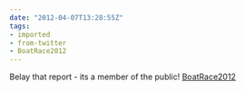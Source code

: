 ```yaml
---
date: "2012-04-07T13:28:55Z"
tags:
- imported
- from-twitter
- BoatRace2012
---
```

Belay that report - its a member of the public\! [BoatRace2012](/tags/boatrace2012)
